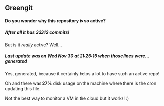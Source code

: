 ## Greengit

#### Do you wonder why this repository is so active?

##### After all it has 33312 commits!

But is it *really* active? Well...

##### Last update was on Wed Nov 30 at 21:25:15 when those lines were... generated

Yes, generated, because it certainly helps a lot to have such an active repo!

Oh and there was **27%** disk usage on the machine
where there is the cron updating this file.

Not the best way to monitor a VM in the cloud but it works! :)
